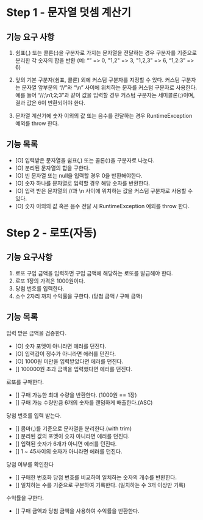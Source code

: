 # Step 1 - 문자열 덧셈 계산기

## 기능 요구 사항
1. 쉼표(,) 또는 콜론(:)을 구분자로 가지는 문자열을 전달하는 경우 구분자를 기준으로 분리한 각 숫자의 합을 반환 (예: “” => 0, "1,2" => 3, "1,2,3" => 6, “1,2:3” => 6)

2. 앞의 기본 구분자(쉼표, 콜론) 외에 커스텀 구분자를 지정할 수 있다. 커스텀 구분자는 문자열 앞부분의 “//”와 “\n” 사이에 위치하는 문자를 커스텀 구분자로 사용한다.
예를 들어 “//;\n1;2;3”과 같이 값을 입력할 경우 커스텀 구분자는 세미콜론(;)이며, 결과 값은 6이 반환되어야 한다.

3. 문자열 계산기에 숫자 이외의 값 또는 음수를 전달하는 경우 RuntimeException 예외를 throw 한다.

## 기능 목록
- [O] 입력받은 문자열을 쉼표(,) 또는 콜론(:)을 구분자로 나눈다.
- [O] 분리된 문자열의 합을 구한다.
- [O] 빈 문자열 또는 null을 입력할 경우 0을 반환해야한다.
- [O] 숫자 하나를 문자열로 입력할 경우 해당 숫자를 반환한다.
- [O] 입력 받은 문자열의 //과 \n 사이에 위치하는 값을 커스텀 구분자로 사용할 수 있다.
- [O] 숫자 이외의 값 혹은 음수 전달 시 RuntimeException 예외를 throw 한다.

# Step 2 - 로또(자동)

## 기능 요구사항
1. 로또 구입 금액을 입력하면 구입 금액에 해당하는 로또를 발급해야 한다.
2. 로또 1장의 가격은 1000원이다.
3. 당첨 번호를 입력한다.
4. 소수 2자리 까지 수익률을 구한다. (당첨 금액 / 구매 금액)

## 기능 목록
입력 받은 금액을 검증한다.
- [O] 숫자 포멧이 아니라면 에러를 던진다.
- [O] 입력갑이 정수가 아니라면 에러를 던진다.
- [O] 1000원 미만을 입력받았다면 에러를 던진다.
- [] 100000원 초과 금액을 입력했다면 에러를 던진다.

로또를 구매한다.
- [] 구매 가능한 최대 수량을 반환한다. (1000원 == 1장)
- [] 구매 가능 수량만큼 6개의 숫자를 랜덤하게 배출한다.(ASC)

당첨 번호를 입력 받는다.
- [] 콤마(,)를 기준으로 문자열을 분리한다.(with trim)
- [] 분리된 값의 포멧이 숫자 아니라면 에러를 던진다.
- [] 입력된 숫자가 6개가 아니면 에러를 던진다.
- [] 1 ~ 45사이의 숫자가 아니라면 에러를 던진다.

당첨 여부를 확인한다
- [] 구매한 번호화 당첨 번호를 비교하여 일치하는 숫자의 개수를 반환한다.
- [] 일치하는 수를 기준으로 구분하여 기록한다. (일치하는 수 3개 이상만 기록)

수익률을 구한다.
- [] 구매 금액과 당첨 금액을 사용하여 수익률을 반환한다.
